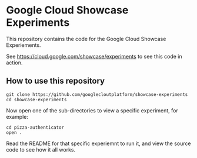 # Google Cloud Showcase Experiments

This repository contains the code for the Google Cloud Showcase Experiements.

See https://cloud.google.com/showcase/experiments to see this code in action.

## How to use this repository

``` shell
git clone https://github.com/googlecloutplatform/showcase-experiments
cd showcase-experiments
```

Now open one of the sub-directories to view a specific experiment, for example:

``` shell
cd pizza-authenticator
open .
```

Read the README for that specific experiemnt to run it, and view the source
code to see how it all works.

